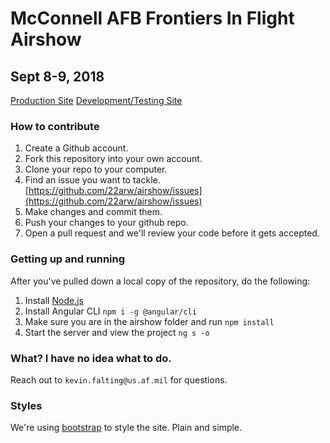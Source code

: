 # McConnell AFB Frontiers In Flight Airshow
## Sept 8-9, 2018

[Production Site](https://frontiersinflight.com/)
[Development/Testing Site](https://quizzical-saha-5cb856.netlify.com/)

### How to contribute
1. Create a Github account.
2. Fork this repository into your own account.
3. Clone your repo to your computer.
4. Find an issue you want to tackle. [https://github.com/22arw/airshow/issues](https://github.com/22arw/airshow/issues)
5. Make changes and commit them.
6. Push your changes to your github repo.
7. Open a pull request and we'll review your code before it gets accepted.

### Getting up and running
After you've pulled down a local copy of the repository, do the following:
1. Install [Node.js](https://nodejs.org/en/download/)
2. Install Angular CLI `npm i -g @angular/cli`
3. Make sure you are in the airshow folder and run `npm install`
4. Start the server and view the project `ng s -o`

### What? I have no idea what to do.
Reach out to `kevin.falting@us.af.mil` for questions.

### Styles
We're using [bootstrap](https://getbootstrap.com/) to style the site. Plain and simple.
